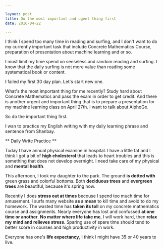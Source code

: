 ```yaml
---

layout: post
title: Do the most important and ugent thing first
date: 2016-04-22

---
```


I think I spend too many time in reading and surfing, and I don't want to do my currently important task that include Concrete Mathematics Course, preparation of presentation about machine learning and or so.

I must limit my time spend on senseless and random reading and surfing. I know that the daily surfing is not more value than reading some systematical book or content.

I failed my first 30 day plan. Let's start new one.

What's the most important thing for me recently? Study hard about Concrete Mathematics and pass the exam in order to get credit. And there is another urgent and important thing that is to prepare a presentation for my machine learning class on April 27th. I want to talk about AlphoGo.

So do the important thing first.

I wan to practice my English writing with my daily learning phrase and sentence from Shanbay.

** Daily Write Practice **

Today I have annual physical examine in hospital. I have a little fat and I think I got a bit of **high cholesterol** that leads to heart troubles and this is something that does not develop overnight. I need take care of my physical and **mental health**.

This afternoon, I took my daughter to the park. The ground **is dotted with** green grass and colorful bottoms. Both **deciduous trees** and **evergreen trees** are beautiful, because it's spring now. 

Recently I does **stress out at times** becouse I spend too much time for amusement. I surfs many website **as a mean** to kill time and avoid to do my homework. The wasted time has **taken its toll** on my concrete mathematics course and assignments. Nearly everyone has lost and confussed **at one time or another**. **No matter where life take me**, I will work hard, then **relax my mind and relieves stress**. Sparing use of spare time should tend to better score in courses and high productivity in work.

Everyone has one's **life expectancy**, I think I might have 35 or 40 years to live.


